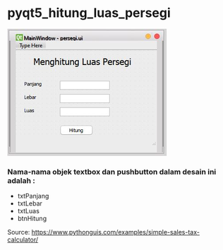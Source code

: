 # pyqt5_hitung_luas_persegi

![gambar1](https://github.com/freddywicaksono/pyqt5_hitung_luas_persegi/blob/main/images/desain_persegi.JPG)

### Nama-nama objek textbox dan pushbutton dalam desain ini adalah :

* txtPanjang
* txtLebar
* txtLuas
* btnHitung


Source:
https://www.pythonguis.com/examples/simple-sales-tax-calculator/
